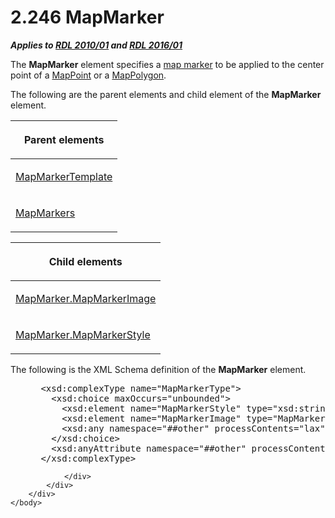<html dir="LTR" xmlns:mshelp="http://msdn.microsoft.com/mshelp" xmlns:ddue="http://ddue.schemas.microsoft.com/authoring/2003/5" xmlns:xlink="http://www.w3.org/1999/xlink" xmlns:tool="http://www.microsoft.com/tooltip">
    <head>
        <meta http-equiv="Content-Type" content="text/html; CHARSET=utf-8"></meta>
        <meta name="save" content="history"></meta>
        <title>2.246 MapMarker</title>
        <xml>
            <mshelp:toctitle title="2.246 MapMarker"></mshelp:toctitle>
            <mshelp:rltitle title="[MS-RDL]: MapMarker"></mshelp:rltitle>
            <mshelp:keyword index="A" term="78bc5913-846b-42d0-a461-274754ad7d8b"></mshelp:keyword>
            <mshelp:attr name="DCSext.ContentType" value="open specification"></mshelp:attr>
            <mshelp:attr name="AssetID" value="78bc5913-846b-42d0-a461-274754ad7d8b"></mshelp:attr>
            <mshelp:attr name="TopicType" value="kbRef"></mshelp:attr>
            <mshelp:attr name="DCSext.Title" value="[MS-RDL]: MapMarker" />
        </xml>
    </head>
    <body>
        <div id="header">
            <h1 class="heading">2.246 MapMarker</h1>
        </div>
        <div id="mainSection">
            <div id="mainBody">
                <div id="allHistory" class="saveHistory"></div>
                <div id="sectionSection0" class="section" name="collapseableSection">
                    

<p><b><i>Applies to </i></b><a href="3428e690-a348-4ec7-8a6a-8efb42d2cdee.md"><b><i>RDL 2010/01</i></b></a><b><i>
and </i></b><a href="52ce3983-2bfc-4e72-9359-42aaf5fe4509.md"><b><i>RDL 2016/01</i></b></a></p>

<p>The <b>MapMarker</b> element specifies a <a href="b2482b3f-74ab-4ca8-a9e5-c07955011743.md#gt_a16d0a36-daee-455a-bc2f-c551b805b788">map marker</a> to be applied to
the center point of a <a href="0e78f900-9e5b-4067-b8c1-327bcf3758e2.md">MapPoint</a>
or a <a href="3ee27e43-26a2-4f27-9a31-d97e374d8633.md">MapPolygon</a>.</p>

<p>The following are the parent elements and child element of
the <b>MapMarker</b> element.</p>

<table>
 <thead>
  <tr>
   <th>
   <p>Parent elements</p>
   </th>
  </tr>
 </thead>
 <tr>
  <td>
  <p><a href="22055a42-2ec0-48cd-893f-f7bd717efc7a.md">MapMarkerTemplate</a></p>
  </td>
 </tr>
 <tr>
  <td>
  <p><a href="533d64cc-c1e9-4854-a468-a9df33e432ab.md">MapMarkers</a></p>
  </td>
 </tr>
</table>

<p> </p>

<table>
 <thead>
  <tr>
   <th>
   <p>Child elements</p>
   </th>
  </tr>
 </thead>
 <tr>
  <td>
  <p><a href="cafac23c-db58-4ca6-8876-783065f252b6.md">MapMarker.MapMarkerImage</a></p>
  </td>
 </tr>
 <tr>
  <td>
  <p><a href="0a2374c4-08db-4c90-8095-bb7fabb6ea4f.md">MapMarker.MapMarkerStyle</a></p>
  </td>
 </tr>
</table>

<p>The following is the XML Schema definition of the <b>MapMarker</b>
element.</p>

<dl>
<dd>
<div><pre> &lt;xsd:complexType name=&quot;MapMarkerType&quot;&gt;
   &lt;xsd:choice maxOccurs=&quot;unbounded&quot;&gt;
     &lt;xsd:element name=&quot;MapMarkerStyle&quot; type=&quot;xsd:string&quot; minOccurs=&quot;0&quot; /&gt;
     &lt;xsd:element name=&quot;MapMarkerImage&quot; type=&quot;MapMarkerImageType&quot; minOccurs=&quot;0&quot; /&gt;
     &lt;xsd:any namespace=&quot;##other&quot; processContents=&quot;lax&quot; /&gt;
   &lt;/xsd:choice&gt;
   &lt;xsd:anyAttribute namespace=&quot;##other&quot; processContents=&quot;lax&quot; /&gt;
 &lt;/xsd:complexType&gt;
</pre></div>
</dd></dl>


                </div>
            </div>
        </div>
    </body>
</html>